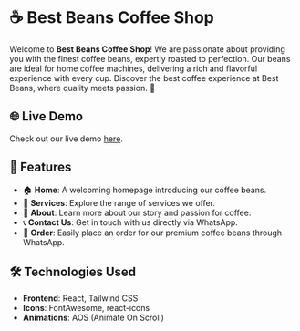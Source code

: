 # ☕ Best Beans Coffee Shop

Welcome to **Best Beans Coffee Shop**! We are passionate about providing you with the finest coffee beans, expertly roasted to perfection. Our beans are ideal for home coffee machines, delivering a rich and flavorful experience with every cup. Discover the best coffee experience at Best Beans, where quality meets passion. 🌟

## 🌐 Live Demo
Check out our live demo [here](https://bestbeans.netlify.app).

## 🚀 Features

- 🏠 **Home**: A welcoming homepage introducing our coffee beans.
- 💼 **Services**: Explore the range of services we offer.
- 📖 **About**: Learn more about our story and passion for coffee.
- 📞 **Contact Us**: Get in touch with us directly via WhatsApp.
- 🛒 **Order**: Easily place an order for our premium coffee beans through WhatsApp.


## 🛠️ Technologies Used

- **Frontend**: React, Tailwind CSS
- **Icons**: FontAwesome, react-icons
- **Animations**: AOS (Animate On Scroll)
